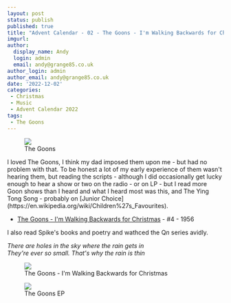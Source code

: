 ```yaml
---
layout: post
status: publish
published: true
title: "Advent Calendar - 02 - The Goons - I'm Walking Backwards for Christmas"
imgurl: 
author:
  display_name: Andy
  login: admin
  email: andy@grange85.co.uk
author_login: admin
author_email: andy@grange85.co.uk
date: '2022-12-02'
categories:
 - Christmas
 - Music
 - Advent Calendar 2022
tags:
 - The Goons
---
```

<figure class="aligncenter"><img src="https://cdn.grange85.co.uk/xmas-singles/the-goons-walking-backwards-sleeve.jpg" class="img-responsive" /><figcaption>The Goons</figcaption></figure>
I loved The Goons, I think my dad imposed them upon me - but had no problem with that. To be honest a lot of my early experience of them wasn't hearing them, but reading the scripts - although I did occasionally get lucky enough to hear a show or two on the radio - or on LP - but I read more Goon shows than I heard and what I heard most was this, and The Ying Tong Song - probably on [Junior Choice](https://en.wikipedia.org/wiki/Children%27s_Favourites).

 - [The Goons - I'm Walking Backwards for Christmas](https://www.youtube.com/watch?v=e61uC-5s9VU) - #4 - 1956

I also read Spike's books and poetry and wathced the Q<i>n</i> series avidly.

_There are holes in the sky where the rain gets in  
They're ever so small. That's why the rain is thin_

<figure class="aligncenter"><img src="https://cdn.grange85.co.uk/xmas-singles/the-goons-walking-backwards-2-disc.jpg" class="img-responsive" /><figcaption>The Goons - I'm Walking Backwards for Christmas</figcaption></figure>
<figure class="aligncenter"><img src="https://cdn.grange85.co.uk/xmas-singles/the-goons-walking-backwards-disc.jpg" class="img-responsive" /><figcaption>The Goons EP</figcaption></figure>
